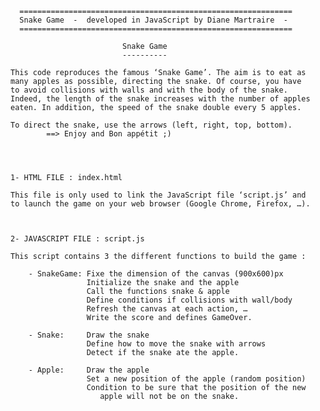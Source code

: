 
      =============================================================
      Snake Game  -  developed in JavaScript by Diane Martraire  -
      =============================================================
    
                             Snake Game
                             ----------

    This code reproduces the famous ‘Snake Game’. The aim is to eat as
    many apples as possible, directing the snake. Of course, you have 
    to avoid collisions with walls and with the body of the snake.
    Indeed, the length of the snake increases with the number of apples
    eaten. In addition, the speed of the snake double every 5 apples.

    To direct the snake, use the arrows (left, right, top, bottom).
            ==> Enjoy and Bon appétit ;)




    1- HTML FILE : index.html

    This file is only used to link the JavaScript file ‘script.js’ and
    to launch the game on your web browser (Google Chrome, Firefox, …).



    2- JAVASCRIPT FILE : script.js

    This script contains 3 the different functions to build the game :

        - SnakeGame: Fixe the dimension of the canvas (900x600)px
                     Initialize the snake and the apple
                     Call the functions snake & apple 
                     Define conditions if collisions with wall/body
                     Refresh the canvas at each action, …
                     Write the score and defines GameOver.

        - Snake:     Draw the snake
                     Define how to move the snake with arrows 
                     Detect if the snake ate the apple.

        - Apple:     Draw the apple
                     Set a new position of the apple (random position)
                     Condition to be sure that the position of the new
                        apple will not be on the snake. 



